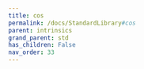 ```yaml
---
title: cos
permalink: /docs/StandardLibrary#cos
parent: intrinsics
grand_parent: std
has_children: False
nav_order: 33
---
```

